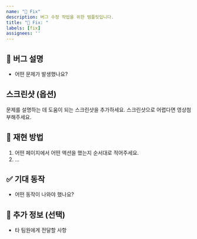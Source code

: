 ```yaml
---
name: "🐛 Fix"
description: 버그 수정 작업을 위한 템플릿입니다.
title: "🐛 Fix: "
labels: [fix]
assignees: ''
---
```


## 🐞 버그 설명

- 어떤 문제가 발생했나요?

## 스크린샷 (옵션)

문제를 설명하는 데 도움이 되는 스크린샷을 추가하세요. 스크린샷으로 어렵다면 영상첨부해주세요.

## 🔁 재현 방법

1. 어떤 페이지에서 어떤 액션을 했는지 순서대로 적어주세요.
2. ...

## ✅ 기대 동작

- 어떤 동작이 나와야 했나요?

## 📎 추가 정보 (선택)

- 타 팀원에게 전달할 사항